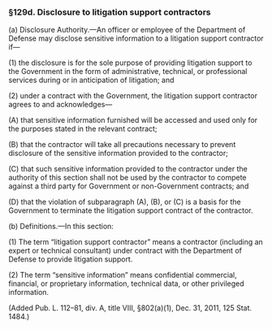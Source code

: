 ### §129d. Disclosure to litigation support contractors ###

(a) Disclosure Authority.—An officer or employee of the Department of Defense may disclose sensitive information to a litigation support contractor if—

(1) the disclosure is for the sole purpose of providing litigation support to the Government in the form of administrative, technical, or professional services during or in anticipation of litigation; and

(2) under a contract with the Government, the litigation support contractor agrees to and acknowledges—

(A) that sensitive information furnished will be accessed and used only for the purposes stated in the relevant contract;

(B) that the contractor will take all precautions necessary to prevent disclosure of the sensitive information provided to the contractor;

(C) that such sensitive information provided to the contractor under the authority of this section shall not be used by the contractor to compete against a third party for Government or non-Government contracts; and

(D) that the violation of subparagraph (A), (B), or (C) is a basis for the Government to terminate the litigation support contract of the contractor.

(b) Definitions.—In this section:

(1) The term “litigation support contractor” means a contractor (including an expert or technical consultant) under contract with the Department of Defense to provide litigation support.

(2) The term “sensitive information” means confidential commercial, financial, or proprietary information, technical data, or other privileged information.

(Added Pub. L. 112–81, div. A, title VIII, §802(a)(1), Dec. 31, 2011, 125 Stat. 1484.)